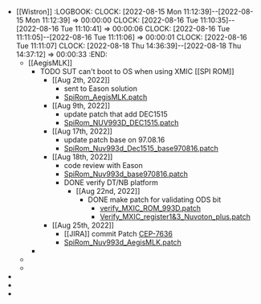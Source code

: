 - [[Wistron]]
  :LOGBOOK:
  CLOCK: [2022-08-15 Mon 11:12:39]--[2022-08-15 Mon 11:12:39] =>  00:00:00
  CLOCK: [2022-08-16 Tue 11:10:35]--[2022-08-16 Tue 11:10:41] =>  00:00:06
  CLOCK: [2022-08-16 Tue 11:11:05]--[2022-08-16 Tue 11:11:06] =>  00:00:01
  CLOCK: [2022-08-16 Tue 11:11:07]
  CLOCK: [2022-08-18 Thu 14:36:39]--[2022-08-18 Thu 14:37:12] =>  00:00:33
  :END:
	- [[AegisMLK]]
		- TODO SUT can't boot to OS when using XMIC [[SPI ROM]]
			- [[Aug 2th, 2022]]
				- sent to Eason solution
				- [SpiRom_AegisMLK.patch](../assets/SpiRom_AegisMLK_1660532558459_0.patch)
			- [[Aug 9th, 2022]]
				- update patch that add DEC1515
				- [SpiRom_NUV993D_DEC1515.patch](../assets/SpiRom_NUV993D_DEC1515_1660725143871_0.patch)
			- [[Aug 17th, 2022]]
				- update patch base on 97.08.16
				- [SpiRom_Nuv993d_Dec1515_base970816.patch](../assets/SpiRom_Nuv993d_Dec1515_base970816_1660727577464_0.patch)
			- [[Aug 18th, 2022]]
				- code review with Eason
				- [SpiRom_Nuv993d_base970816.patch](../assets/SpiRom_Nuv993d_base970816_1660804081029_0.patch)
				- DONE verify DT/NB platform
					- [[Aug 22nd, 2022]]
						- DONE make patch for validating ODS bit
							- [verify_MXIC_ROM_993D.patch](../assets/verify_MXIC_ROM_993D_1661150653721_0.patch)
							- [Verify_MXIC_register1&3_Nuvoton_plus.patch](../assets/Verify_MXIC_register1&3_Nuvoton_plus_1661248616869_0.patch)
			- [[Aug 25th, 2022]]
				- [[JIRA]] commit Patch [CEP-7636](https://jira.cpg.dell.com/browse/CEP-7636)
				- [SpiRom_Nuv993d_AegisMLK.patch](../assets/SpiRom_Nuv993d_AegisMLK_1661407268074_0.patch)
		-
	-
	-
-
-
-